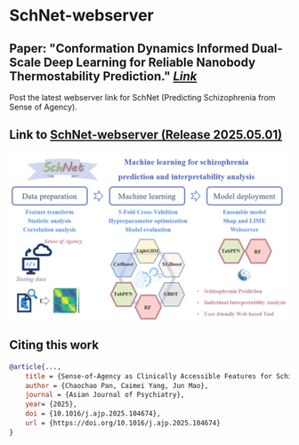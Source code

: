 # SchNet-webserver
## Paper: "Conformation Dynamics Informed Dual-Scale Deep Learning for Reliable Nanobody Thermostability Prediction." [_Link_](http://www.nbscal.online/)

Post the latest webserver link for SchNet (Predicting Schizophrenia from Sense of Agency).
## Link to [SchNet-webserver (Release 2025.05.01)](http://1.15.44.91:100)

![SchNet](https://github.com/jourmore/SchNet-webserver/blob/main/SchNet.png)

## Citing this work

```bibtex
@article{...,
    title = {Sense-of-Agency as Clinically Accessible Features for Schizophrenia Prediction: Interpretable Ensemble Machine Learning Research and Webserver Development.},
    author = {Chaochao Pan, Caimei Yang, Jun Mao},
    journal = {Asian Journal of Psychiatry},
    year= {2025},
    doi = {10.1016/j.ajp.2025.104674},
    url = {https://doi.org/10.1016/j.ajp.2025.104674}
}
```
